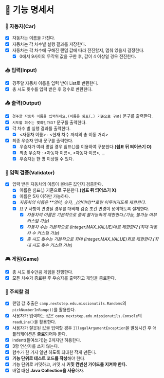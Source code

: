 # 📝 기능 명세서

### 🚗 자동차(Car)

- [x] 자동차는 이름을 가진다.
- [x] 자동차는 각 차수별 실행 결과를 저장한다.
- [x] 자동차는 각 차수에 구해진 랜덤 값에 따라 전진할지, 멈춰 있을지 결정한다.
    - [x] 0에서 9사이의 무작위 값을 구한 후, 값이 4 이상일 경우 전진한다.

### 📥 입력(Input)

- [x] 경주할 자동차 이름을 입력 받아 List로 반환한다.
- [x] 총 시도 횟수를 입력 받은 후 정수로 반환한다.

### 📤 출력(Output)

- [x] ```경주할 자동차 이름을 입력하세요.(이름은 쉼표(,) 기준으로 구분)``` 문구를 출력한다.
- [x] ```시도할 회수는 몇회인가요?``` 문구를 출력한다.
- [x] 각 차수 별 실행 결과를 출력한다.
    - [x] <자동차 이름> : <현재 차수 까지의 총 이동 거리>
- [x] 최종 우승자 안내 문구를 출력한다.
    - [x] 우승자가 여러 명일 경우 쉼표(,)를 이용하여 구분한다.**(쉼표 뒤 띄어쓰기 O)**
    - [x] 최종 우승자 : <자동차 이름>, <자동차 이름>, ...
    - [x] 우승자는 한 명 이상일 수 있다.

### 🚧 입력 검증(Validator)

- [x] 입력 받은 자동차의 이름이 올바른 값인지 검증한다.
    - [x] 이름은 쉼표(,) 기준으로 구분한다.**(쉼표 뒤 띄어쓰기 X)**
    - [x] 이름은 5자 이하만 가능하다.
    - [x] _자동차의 이름은 **영어, 숫자, \_(언더바)**로만 이루어지도록 제한한다._
    - [x] 요구 사항이 변경될 경우를 대비해 검증 조건 변경이 용이하도록 설계한다.
        - [x] _자동차의 이름은 기본적으로 중복 불가능하게 제한한다.(가능, 불가능 여부 커스텀 가능)_
        - [x] _자동차 수는 기본적으로 (Integer.MAX_VALUE)대로 제한한다.(최대 자동차 수 커스텀 가능)_
        - [x] _총 시도 횟수는 기본적으로 최대 (Integer.MAX_VALUE)회로 제한한다.(최대 시도 횟수 커스텀 가능)_

### 🎮 게임(Game)

- [x] 총 시도 횟수만큼 게임을 진행한다.
- [x] 모든 차수가 종료된 후 우승자를 출력하고 게임을 종료한다.

### 🚨 주의할 점

- [x] 랜덤 값 추출은 ```camp.nextstep.edu.missionutils.Randoms```의 ```pickNumberInRange()```를 활용한다.
- [x] 사용자가 입력하는 값은 ```camp.nextstep.edu.missionutils.Console```의 ```readLine()```을 활용한다.
- [x] 사용자가 잘못된 값을 입력할 경우 ```IllegalArgumentException```을 발생시킨 후 애플리케이션은 **종료**되어야 한다.
- [x] indent(들여쓰기)는 2까지만 허용한다.
- [x] 3항 연산자를 쓰지 않는다.
- [x] 함수가 한 가지 일만 하도록 최대한 작게 만든다.
- [x] **기능 단위로 테스트 코드를 작성**해야 한다.
- [x] 기능 단위로 커밋하고, 커밋 시 **커밋 컨벤션 가이드를 지켜야 한다.**
- [x] 배열 대신 **Java Collection을 사용**하자.
